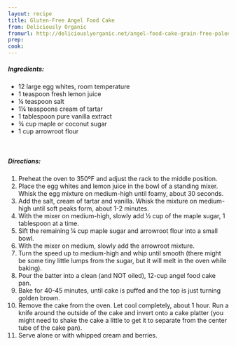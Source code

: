 ```yaml
---
layout: recipe
title: Gluten-Free Angel Food Cake
from: Deliciously Organic
fromurl: http://deliciouslyorganic.net/angel-food-cake-grain-free-paleo/
prep: 
cook: 
---
```


##### Ingredients:

* 12 large egg whites, room temperature
* 1 teaspoon fresh lemon juice
* ¼ teaspoon salt
* 1¼ teaspoons cream of tartar
* 1 tablespoon pure vanilla extract
* ¾ cup maple or coconut sugar
* 1 cup arrowroot flour

<br>

##### Directions:

1. Preheat the oven to 350ºF and adjust the rack to the middle position.
2. Place the egg whites and lemon juice in the bowl of a standing mixer. Whisk the egg mixture on medium-high until foamy, about 30 seconds. 
3. Add the salt, cream of tartar and vanilla. Whisk the mixture on medium-high until soft peaks form, about 1-2 minutes.
4. With the mixer on medium-high, slowly add ½ cup of the maple sugar, 1 tablespoon at a time. 
5. Sift the remaining ¼ cup maple sugar and arrowroot flour into a small bowl. 
6. With the mixer on medium, slowly add the arrowroot mixture. 
7. Turn the speed up to medium-high and whip until smooth (there might be some tiny little lumps from the sugar, but it will melt in the oven while baking).
8. Pour the batter into a clean (and NOT oiled), 12-cup angel food cake pan. 
9. Bake for 40-45 minutes, until cake is puffed and the top is just turning golden brown.
10. Remove the cake from the oven. Let cool completely, about 1 hour. Run a knife around the outside of the cake and invert onto a cake platter (you might need to shake the cake a little to get it to separate from the center tube of the cake pan). 
11. Serve alone or with whipped cream and berries.
